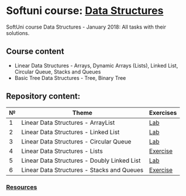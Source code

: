# Softuni course: [Data Structures](https://softuni.bg/trainings/1857/data-structures-january-2018)
SoftUni course Data Structures - January 2018: All tasks with their solutions.

## Course content

- Linear Data Structures - Arrays, Dynamic Arrays (Lists), Linked List, Circular Queue, Stacks and Queues
- Basic Tree Data Structures - Tree, Binary Tree

## Repository content:

№  |Theme                                        | Exercises
---|---------------------------------------------|----------
1  |Linear Data Structures - ArrayList           | [Lab](https://github.com/dobroslav-atanasov/Data-Structures/tree/master/01.%20ArrayList)
2  |Linear Data Structures - Linked List         | [Lab](https://github.com/dobroslav-atanasov/Data-Structures/tree/master/02.%20LinkedList)
3  |Linear Data Structures - Circular Queue      | [Lab](https://github.com/dobroslav-atanasov/Data-Structures/tree/master/03.%20CircularQueue)
4  |Linear Data Structures - Lists               | [Exercise](https://github.com/dobroslav-atanasov/Data-Structures/tree/master/04.%20Lists-Exercises)
5  |Linear Data Structures - Doubly Linked List  | [Lab](https://github.com/dobroslav-atanasov/Data-Structures/tree/master/05.%20DoublyLinkedList)
6  |Linear Data Structures - Stacks and Queues   | [Exercise](https://github.com/dobroslav-atanasov/Data-Structures/tree/master/06.%20StacksAndQueues-Exercises)

### [Resources](https://github.com/dobroslav-atanasov/Data-Structures/tree/master/Resources)